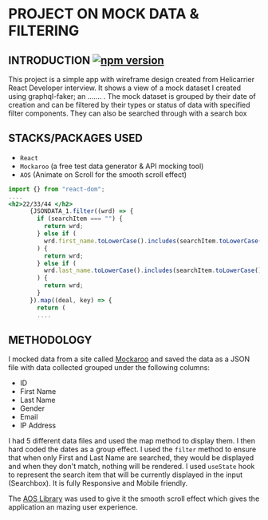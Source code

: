 # PROJECT ON MOCK DATA & FILTERING

## INTRODUCTION [![npm version](https://img.shields.io/npm/v/react.svg?style=flat)](https://www.npmjs.com/package/react)

This project is a simple app with wireframe design created from Helicarrier React Developer interview. It shows a view of a mock dataset I created using graphql-faker; an ....... . The mock dataset is grouped by their date of creation and can be filtered by their types or status of data with specified filter components. They can also be searched through with a search box

## STACKS/PACKAGES USED

- `React`
- `Mockaroo` (a free test data generator & API mocking tool)
- `AOS` (Animate on Scroll for the smooth scroll effect)

```jsx
import {} from "react-dom";
....
<h2>22/33/44 </h2>
      {JSONDATA_1.filter((wrd) => {
        if (searchItem === "") {
          return wrd;
        } else if (
          wrd.first_name.toLowerCase().includes(searchItem.toLowerCase())
        ) {
          return wrd;
        } else if (
          wrd.last_name.toLowerCase().includes(searchItem.toLowerCase())
        ) {
          return wrd;
        }
      }).map((deal, key) => {
        return (
        .... 
```

## METHODOLOGY
I mocked data from a site called [Mockaroo](mockaroo.com) and saved the data as a JSON file with data collected grouped under the following columns: 
- ID
- First Name
- Last Name
- Gender
- Email
- IP Address

I had 5 different data files and used the map method to display them. I then hard coded the dates as a group effect. I used the `filter` method to ensure that when only First and Last Name are searched, they would be displayed and when they don't match, nothing will be rendered. I used `useState` hook to represent the search item that will be currently displayed in the input (Searchbox). It is fully Responsive and Mobile friendly.

The [AOS Library](http://michalsnik.github.io/aos/) was used to give it the smooth scroll effect which gives the application an mazing user experience.
